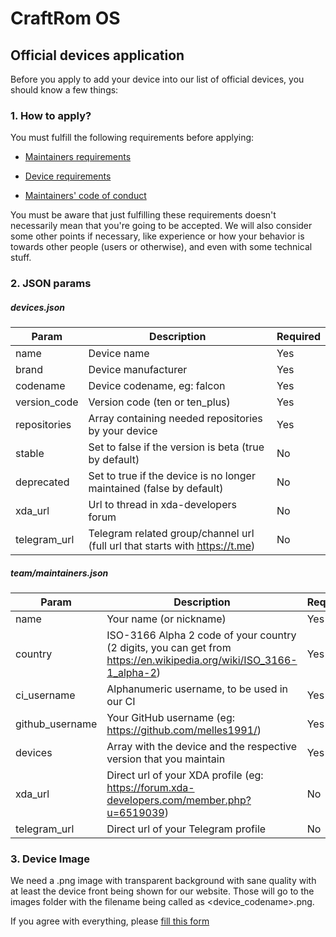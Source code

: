 # CraftRom OS

## Official devices application

Before you apply to add your device into our list of official devices, you should know a few things:

### 1. How to apply?

You must fulfill the following requirements before applying:

- [Maintainers requirements](https://github.com/craftrom-os/docs/blob/master/maintainers_requirements.md)

- [Device requirements](https://github.com/craftrom-os/docs/blob/master/device_requirements.md)

- [Maintainers' code of conduct](https://github.com/craftrom-os/docs/blob/master/maintainers_code_of_conduct.md)

You must be aware that just fulfilling these requirements doesn't necessarily mean that you're going to be accepted. We will also consider some other points if necessary, like experience or how your behavior is towards other people (users or otherwise), and even with some technical stuff.

### 2. JSON params

##### devices.json

| Param        | Description                                                                 | Required |
| ------------ | --------------------------------------------------------------------------- | -------- |
| name         | Device name                                                                 | Yes      |
| brand        | Device manufacturer                                                         | Yes      |
| codename     | Device codename, eg: falcon                                                 | Yes      |
| version_code | Version code (ten or ten_plus)                                              | Yes      |
| repositories | Array containing needed repositories by your device                         | Yes      |
| stable       | Set to false if the version is beta (true by default)                       | No       |
| deprecated   | Set to true if the device is no longer maintained (false by default)        | No       |
| xda_url      | Url to thread in xda-developers forum                                       | No       |
| telegram_url | Telegram related group/channel url (full url that starts with https://t.me) | No       |

##### team/maintainers.json

| Param           | Description                                                                                                         | Required |
| --------------- | ------------------------------------------------------------------------------------------------------------------- | -------- |
| name            | Your name (or nickname)                                                                                             | Yes      |
| country         | ISO-3166 Alpha 2 code of your country (2 digits, you can get from https://en.wikipedia.org/wiki/ISO_3166-1_alpha-2) | Yes      |
| ci_username     | Alphanumeric username, to be used in our CI                                                                         | Yes      |
| github_username | Your GitHub username (eg: https://github.com/melles1991/)                                                           | Yes      |
| devices         | Array with the device and the respective version that you maintain                                                  | Yes      |
| xda_url         | Direct url of your XDA profile (eg: https://forum.xda-developers.com/member.php?u=6519039)                          | No       |
| telegram_url    | Direct url of your Telegram profile                                                                                 | No       |

### 3. Device Image

We need a .png image with transparent background with sane quality with at least the device front being shown for our website. Those will go to the images folder with the filename being called as <device_codename>.png.

If you agree with everything, please [fill this form](https://github.com/craftrom-os/official_devices/issues/new/choose)
